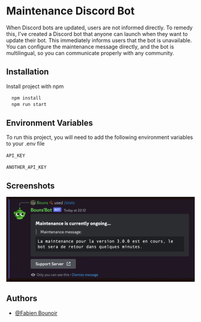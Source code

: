 
# Maintenance Discord Bot

When Discord bots are updated, users are not informed directly. To remedy this, I've created a Discord bot that anyone can launch when they want to update their bot. This immediately informs users that the bot is unavailable. You can configure the maintenance message directly, and the bot is multilingual, so you can communicate properly with any community.



## Installation

Install project with npm

```bash
  npm install
  npm run start
```
    


## Environment Variables

To run this project, you will need to add the following environment variables to your .env file

`API_KEY`

`ANOTHER_API_KEY`


## Screenshots

![Demo message](https://github.com/FabienBounoir/Maintenance-Discord-Bot/blob/main/screenshot/demo.png?raw=true)


## Authors

- [@Fabien Bounoir](https://www.github.com/fabienbounoir)

